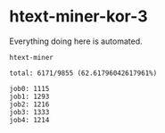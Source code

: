 # htext-miner-kor-3

Everything doing here is automated.

```
htext-miner

total: 6171/9855 (62.61796042617961%)

job0: 1115
job1: 1293
job2: 1216
job3: 1333
job4: 1214
```